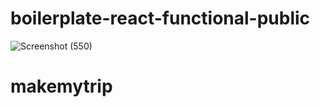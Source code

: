 # boilerplate-react-functional-public

![Screenshot (550)](https://user-images.githubusercontent.com/121128467/226998521-9df8c261-f74f-400c-834e-aa85a468a137.png)
# makemytrip
